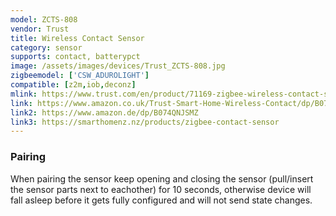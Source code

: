 ```yaml
---
model: ZCTS-808
vendor: Trust
title: Wireless Contact Sensor
category: sensor
supports: contact, batterypct
image: /assets/images/devices/Trust_ZCTS-808.jpg
zigbeemodel: ['CSW_ADUROLIGHT']
compatible: [z2m,iob,deconz]
mlink: https://www.trust.com/en/product/71169-zigbee-wireless-contact-sensor-zcts-808
link: https://www.amazon.co.uk/Trust-Smart-Home-Wireless-Contact/dp/B074QNJSMZ
link2: https://www.amazon.de/dp/B074QNJSMZ
link3: https://smarthomenz.nz/products/zigbee-contact-sensor
---
```

### Pairing
When pairing the sensor keep opening and closing the sensor (pull/insert the sensor parts next to eachother) for 10 seconds,
otherwise device will fall asleep before it gets fully configured and will not send state changes. 
